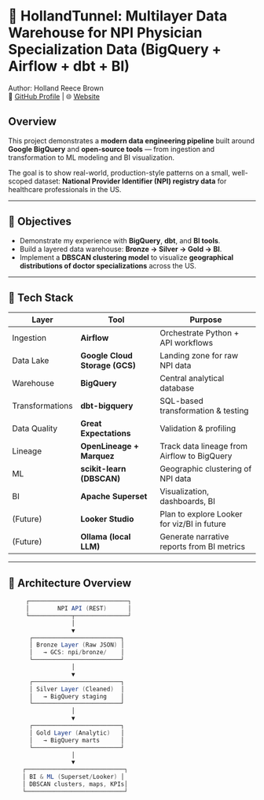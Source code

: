 # 🏥 HollandTunnel: Multilayer Data Warehouse for NPI Physician Specialization Data (BigQuery + Airflow + dbt + BI)
  
Author: Holland Reece Brown  
🔗 [GitHub Profile](https://github.com/holland-reece) | 🌐 [Website](https://holland-reece.github.io/)  

## Overview

This project demonstrates a **modern data engineering pipeline** built around **Google BigQuery** and **open-source tools** — from ingestion and transformation to ML modeling and BI visualization.

The goal is to show real-world, production-style patterns on a small, well-scoped dataset: **National Provider Identifier (NPI) registry data** for healthcare professionals in the US.

---

## 🎯 Objectives

- Demonstrate my experience with **BigQuery**, **dbt**, and **BI tools**.
- Build a layered data warehouse: **Bronze → Silver → Gold → BI**.
- Implement a **DBSCAN clustering model** to visualize **geographical distributions of doctor specializations** across the US.

---

## 🧱 Tech Stack

| Layer | Tool | Purpose |
|-------|------|----------|
| Ingestion | **Airflow** | Orchestrate Python + API workflows |
| Data Lake | **Google Cloud Storage (GCS)** | Landing zone for raw NPI data |
| Warehouse | **BigQuery** | Central analytical database |
| Transformations | **dbt-bigquery** | SQL-based transformation & testing |
| Data Quality | **Great Expectations** | Validation & profiling |
| Lineage | **OpenLineage + Marquez** | Track data lineage from Airflow to BigQuery |
| ML | **scikit-learn (DBSCAN)** | Geographic clustering of NPI data |
| BI | **Apache Superset** | Visualization, dashboards, BI |
| (Future) | **Looker Studio** | Plan to explore Looker for viz/BI in future |
| (Future) | **Ollama (local LLM)** | Generate narrative reports from BI metrics |

---

## 🧮 Architecture Overview
```java
     ┌────────────────────────────┐
     │        NPI API (REST)      │
     └────────────┬───────────────┘
                  │
                  ▼
      ┌─────────────────────────┐
      │ Bronze Layer (Raw JSON) │
      │   → GCS: npi/bronze/    │
      └─────────────────────────┘
                  │
                  ▼
      ┌─────────────────────────┐
      │ Silver Layer (Cleaned)  │
      │   → BigQuery staging    │
      └─────────────────────────┘
                  │
                  ▼
      ┌─────────────────────────┐
      │ Gold Layer (Analytic)   │
      │   → BigQuery marts      │
      └─────────────────────────┘
                  │
                  ▼
    ┌────────────────────────────┐
    │ BI & ML (Superset/Looker) │
    │ DBSCAN clusters, maps, KPIs│
    └────────────────────────────┘

```
